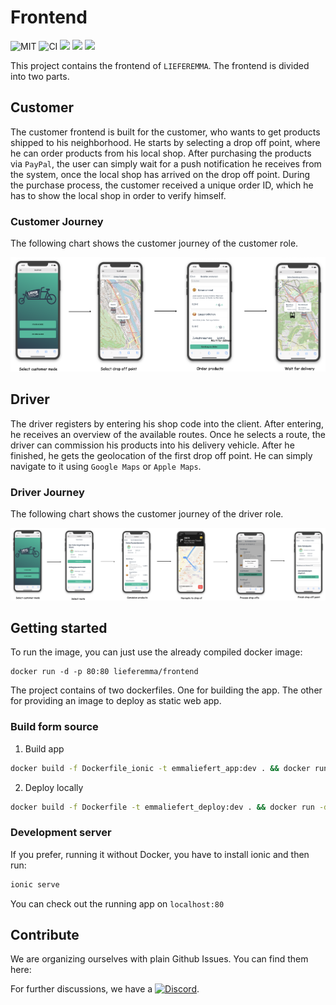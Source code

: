 # Frontend

![MIT](https://img.shields.io/badge/license-MIT-blue.svg)
![CI](https://github.com/lieferemma/frontend/workflows/Build%20and%20deploy/badge.svg)
[![](https://img.shields.io/docker/image-size/lieferemma/frontend)](https://hub.docker.com/r/lieferemma/frontend)
[![](https://img.shields.io/discord/692016139697651722)](https://discord.gg/rWWpxYG)
[![](https://img.shields.io/badge/%20-Buy%20me%20a%20coffee-orange?logo=buy-me-a-coffee&logoColor=white)](https://www.buymeacoffee.com/strobsi)

This project contains the frontend of `LIEFEREMMA`. The frontend is divided into two parts.

## Customer

The customer frontend is built for the customer, who wants to get products shipped to his neighborhood. He starts by selecting a drop off point, where he can order products from his local shop. After purchasing the products via `PayPal`, the user can simply wait for a push notification he receives from the system, once the local shop has arrived on the drop off point. During the purchase process, the customer received a unique order ID, which he has to show the local shop in order to verify himself.

### Customer Journey

The following chart shows the customer journey of the customer role.

![Customer Journey](./res/customer_journey.png "Customer Journey")

## Driver

The driver registers by entering his shop code into the client. After entering, he receives an overview of the available routes. Once he selects a route, the driver can commission his products into his delivery vehicle. After he finished, he gets the geolocation of the first drop off point. He can simply navigate to it using `Google Maps` or `Apple Maps`.

### Driver Journey

The following chart shows the customer journey of the driver role.

![Driver Journey](./res/driver_journey.png "Driver Journey")

## Getting started

To run the image, you can just use the already compiled docker image:

```
docker run -d -p 80:80 lieferemma/frontend
```

The project contains of two dockerfiles. One for building the app. The other for providing an image to deploy as static web app.

### Build form source

1. Build app

```bash
docker build -f Dockerfile_ionic -t emmaliefert_app:dev . && docker run -it -v ${PWD}/build:/home/alpine/app/build emmaliefert_app:dev
```

2. Deploy locally

```bash
docker build -f Dockerfile -t emmaliefert_deploy:dev . && docker run -d -p 80:80 emmaliefert_deploy:dev
```

### Development server

If you prefer, running it without Docker, you have to install ionic and then run:

```bash
ionic serve
```

You can check out the running app on `localhost:80`

## Contribute

We are organizing ourselves with plain Github Issues. You can find them here:

For further discussions, we have a [![Discord](https://img.shields.io/discord/692016139697651722)](https://discord.gg/rWWpxYG).
